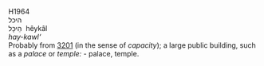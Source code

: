 H1964  
היכל  
הֵיכָּל ‎ hêykâl  
*hay-kawl‘*  
Probably from [3201](h3201) (in the sense of *capacity*); a large public
building, such as a *palace* or *temple: -* palace, temple.  
